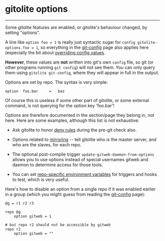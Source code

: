 # gitolite options

----

Some gitolite features are enabled, or gitolite's behaviour changed, by
setting "options".

A line like `option foo = 1` is really just syntactic sugar for
`config gitolite-options.foo = 1`, so everything in the [git-config](git-config) page
also applies here (especially the bit about [overriding config
values](git-config#overriding-config-values).

**However**, these values are **not** written into git's own `config` file, so
git (or other programs running `git config`) will not see them.  You can only
query them using `gitolite git-config`, where they will appear in full in the
output.

Options are set by repo.  The syntax is very simple:

    option  foo.bar     =   baz

Of course this is useless if some other part of gitolite, or some external
command, is not querying for the option key 'foo.bar'!

Options are therefore documented in the section/page they belong in, not here.
Here are some examples, although this list is not exhaustive:

  * Ask gitolite to honor [deny rules][deny-rules]  during the pre-git check
    also.

  * Options related to [mirroring](mirroring) -- tell gitolite who is the master server,
    and who are the slaves, for each repo.

  * The optional post-compile trigger `update-gitweb-daemon-from-options`
    allows you to use options instead of special usernames gitweb and daemon
    to determine access for those tools.

  * You can set [repo-specific environment variables][rsev] for triggers and
    hooks to test, which is very useful.

[deny-rules]: conf-2#read-access-respecting-deny-rules
[rsev]: dev-notes#appendix-1-repo-specific-environment-variables

Here's how to disable an option from a single repo if it was enabled earlier
in a group (which you might guess from reading the [git-config](git-config) page):

```gitolite
@g = r1 r2 r3

repo @g
    option gitweb = 1

# but repo r2 should not be accessible by gitweb
repo r2
    option gitweb = ""
```

